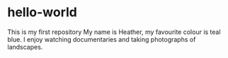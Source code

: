 # hello-world
This is my first repository
My name is Heather, my favourite colour is teal blue.
I enjoy watching documentaries and taking photographs of landscapes.
